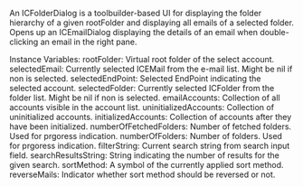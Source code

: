 An ICFolderDialog is a toolbuilder-based UI for displaying the folder hierarchy of a given rootFolder and displaying all emails of a selected folder. Opens up an ICEmailDialog displaying the details of an email when double-clicking an email in the right pane.

Instance Variables:
	rootFolder: Virtual root folder of the select account.
	selectedEmail: Currently selected ICEMail from the e-mail list. Might be nil if non is selected.
	selectedEndPoint: Selected EndPoint indicating the selected account.
	selectedFolder: Currently selected ICFolder from the folder list. Might be nil if non is selected.
	emailAccounts: Collection of all accounts visible in the account list.
	uninitializedAccounts: Collection of uninitialized accounts.
	initializedAccounts: Collection of accounts after they have been initialized.
	numberOfFetchedFolders: Number of fetched folders. Used for prgoress indication.
	numberOfFolders: Number of folders. Used for prgoress indication.
	filterString: Current search string from search input field.
	searchResultsString: String indicating the number of results for the given search.
	sortMethod: A symbol of the currently applied sort method.
	reverseMails: Indicator whether sort method should be reversed or not.